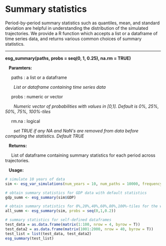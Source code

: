 # Summary statistics 

Period-by-period summary statistics such as quantiles, mean, and standard deviation are helpful in understanding the distribution of the simulated trajectories. We provide a R function which accepts a list or a dataframe of time series data, and returns various common choices of summary statistics. 

---

**esg_summary(paths, probs = seq(0, 1, 0.25), na.rm = TRUE)**

&nbsp;&nbsp; **Paramters:**

&nbsp;&nbsp;&nbsp;&nbsp; paths : a list or a dataframe

&nbsp;&nbsp;&nbsp;&nbsp;&nbsp;&nbsp; *List or dataframe containing time series data*

&nbsp;&nbsp;&nbsp;&nbsp; probs : numeric or vector 

&nbsp;&nbsp;&nbsp;&nbsp;&nbsp;&nbsp; *Numeric vector of probabilities with values in [0,1]. Default is 0%, 25%, 50%, 75%, 100%-tiles*

&nbsp;&nbsp;&nbsp;&nbsp; rm.na : logical

&nbsp;&nbsp;&nbsp;&nbsp;&nbsp;&nbsp; *set TRUE if any NA and NaN's are removed from data before computing the statistics. Default TRUE*

&nbsp;&nbsp; **Returns:**

&nbsp;&nbsp;&nbsp;&nbsp; List of dataframe containing summary statistics for each period across trajectories. 

&nbsp;&nbsp; **Usage:**

```r
# simulate 10 years of data 
sim <- esg_var_simulations(num_years = 10, num_paths = 10000, frequency = 'year')

# obtain summary statistics for GDP data with default statistics
gdp_summ <- esg_summary(sim$GDP) 

# obtain summary statistics for 0%,20%,40%,60%,80%,100%-tiles for the whole list 
all_summ <- esg_summary(sim, probs = seq(0,1,0.2))

# summary statistics for self-defined dataframes 
test_data = as.data.frame(matrix(1:100, nrow = 4, byrow = T))
test_data2 = as.data.frame(matrix(1001:2000, nrow = 40, byrow = T))
test_list = list(test_data, test_data2)
esg_summary(test_list)
```
